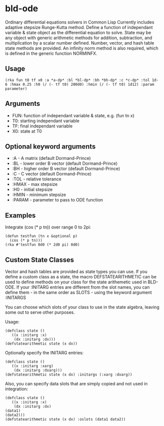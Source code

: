 bld-ode
=======

Ordinary differential equations solvers in Common Lisp
Currently includes adaptive stepsize Runge-Kutta method.
Define a function of independant variable & state object as the differential equation to solve.
State may be any object with generic arithmetic methods for addition, subtraction, and multiplication by a scalar number defined. Number, vector, and hash table state methods are provided. An infinity norm method is also required, which is defined in the generic function NORMINFX.

Usage
-----

    (rka fun t0 tf x0 :a *a-dp* :bl *bl-dp* :bh *bh-dp* :c *c-dp* :tol 1d-6 :hmax 0.25 :h0 (/ (- tf t0) 200d0) :hmin (/ (- tf t0) 1d12) :param parameter)

Arguments
---------

- FUN: function of independant variable & state, e.g. (fun tn x)
- T0: starting independant variable
- TF: final independant variable
- X0: state at T0

Optional keyword arguments
--------------------------

- :A - A matrix (default Dormand-Prince)
- :BL - lower order B vector (default Dormand-Prince)
- :BH - higher order B vector (default Dormand-Prince)
- :C - C vector (default Dormand-Prince)
- :TOL - relative tolerance
- :HMAX - max stepsize
- :H0 - initial stepsize
- :HMIN - minimum stepsize
- :PARAM - parameter to pass to ODE function

Examples
--------

Integrate (cos (* p tn)) over range 0 to 2pi:

    (defun testfun (tn x &optional p)	
      (cos (* p tn)))
    (rka #'testfun 0d0 (* 2d0 pi) 0d0)

Custom State Classes
--------------------

Vector and hash tables are provided as state types you can use. If you
define a custom class as a state, the macro DEFSTATEARITHMETIC can be
used to define methods on your class for the state arithemetic used in
BLD-ODE. If your :INITARG entries are different from the slot names,
you can define them - in the same order as SLOTS - using the keyword
argument :INITARGS

You can choose which slots of your class to use in the state algebra,
leaving some out to serve other purposes.

Usage:

    (defclass state ()
       ((x :initarg :x)
        (dx :initarg :dx)))
    (defstatearithmetic state (x dx))

Optionally specify the INITARG entries:

    (defclass state ()
       ((x :initarg :xarg)
        (dx :initarg :dxarg)))
    (defstatearithmetic state (x dx) :initargs (:xarg :dxarg))

Also, you can specify data slots that are simply copied and not used
in integration:

    (defclass state ()
       ((x :initarg :x)
        (dx :initarg :dx)
	(data1)
	(data2)))
    (defstatearithmetic state (x dx) :oslots (data1 data2))
